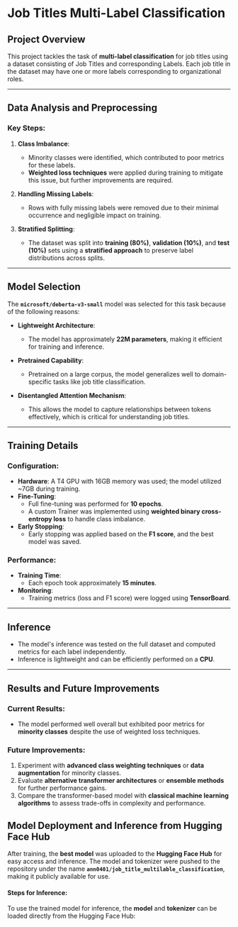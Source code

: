# Job Titles Multi-Label Classification

## Project Overview
This project tackles the task of **multi-label classification** for job titles using a dataset consisting of Job Titles and corresponding Labels. Each job title in the dataset may have one or more labels corresponding to organizational roles.

---

## Data Analysis and Preprocessing

### Key Steps:
1. **Class Imbalance**:
   - Minority classes were identified, which contributed to poor metrics for these labels.
   - **Weighted loss techniques** were applied during training to mitigate this issue, but further improvements are required.

2. **Handling Missing Labels**:
   - Rows with fully missing labels were removed due to their minimal occurrence and negligible impact on training.

3. **Stratified Splitting**:
   - The dataset was split into **training (80%)**, **validation (10%)**, and **test (10%)** sets using a **stratified approach** to preserve label distributions across splits.

---

## Model Selection

The **`microsoft/deberta-v3-small`** model was selected for this task because of the following reasons:

- **Lightweight Architecture**:
  - The model has approximately **22M parameters**, making it efficient for training and inference.
  
- **Pretrained Capability**:
  - Pretrained on a large corpus, the model generalizes well to domain-specific tasks like job title classification.

- **Disentangled Attention Mechanism**:
  - This allows the model to capture relationships between tokens effectively, which is critical for understanding job titles.

---

## Training Details

### Configuration:
- **Hardware**: A T4 GPU with 16GB memory was used; the model utilized ~7GB during training.
- **Fine-Tuning**:
  - Full fine-tuning was performed for **10 epochs**.
  - A custom Trainer was implemented using **weighted binary cross-entropy loss** to handle class imbalance.
- **Early Stopping**:
  - Early stopping was applied based on the **F1 score**, and the best model was saved.

### Performance:
- **Training Time**:
  - Each epoch took approximately **15 minutes**.
- **Monitoring**:
  - Training metrics (loss and F1 score) were logged using **TensorBoard**.

---

## Inference

- The model's inference was tested on the full dataset and computed metrics for each label independently.
- Inference is lightweight and can be efficiently performed on a **CPU**.

---

## Results and Future Improvements

### Current Results:
- The model performed well overall but exhibited poor metrics for **minority classes** despite the use of weighted loss techniques.

### Future Improvements:
1. Experiment with **advanced class weighting techniques** or **data augmentation** for minority classes.
2. Evaluate **alternative transformer architectures** or **ensemble methods** for further performance gains.
3. Compare the transformer-based model with **classical machine learning algorithms** to assess trade-offs in complexity and performance.


## Model Deployment and Inference from Hugging Face Hub

After training, the **best model** was uploaded to the **Hugging Face Hub** for easy access and inference. The model and tokenizer were pushed to the repository under the name **`ann0401/job_title_multilable_classification`**, making it publicly available for use.

#### Steps for Inference:
To use the trained model for inference, the **model** and **tokenizer** can be loaded directly from the Hugging Face Hub:

